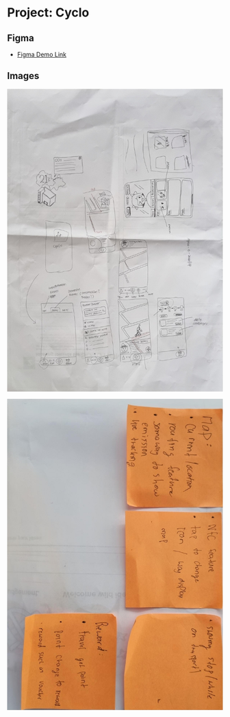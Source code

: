 # Project: Cyclo

## Figma

- [Figma Demo Link](https://www.figma.com/proto/RMMM6Ze1reGSBVAubL0oEt/GovHack-2022-Cyclo?node-id=1453%3A2093&scaling=scale-down&page-id=1430%3A2042&starting-point-node-id=1453%3A2093)

## Images

![sketch](sketch.png)

![note_1](note_1.png)
